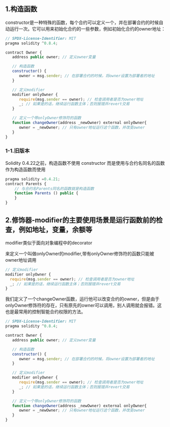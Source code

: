 ## 1.构造函数
constructor是一种特殊的函数，每个合约可以定义一个，并在部署合约的时候自动运行一次。它可以用来初始化合约的一些参数，例如初始化合约的owner地址：
```js
// SPDX-License-Identifier: MIT
pragma solidity ^0.8.4;

contract Owner {
   address public owner; // 定义owner变量

   // 构造函数
   constructor() {
      owner = msg.sender; // 在部署合约的时候，将owner设置为部署者的地址
   }

   // 定义modifier
   modifier onlyOwner {
      require(msg.sender == owner); // 检查调用者是否为owner地址
      _; // 如果是的话，继续运行函数主体；否则报错并revert交易
   }

   // 定义一个带onlyOwner修饰符的函数
   function changeOwner(address _newOwner) external onlyOwner{
      owner = _newOwner; // 只有owner地址运行这个函数，并改变owner
   }
}
```

### 1-1.旧版本
Solidity 0.4.22之前，构造函数不使用 constructor 而是使用与合约名同名的函数作为构造函数而使用
```js
pragma solidity =0.4.21;
contract Parents {
    // 与合约名Parents同名的函数就是构造函数
    function Parents () public {
    }
}
```

## 2.修饰器-modifier的主要使用场景是运行函数前的检查，例如地址，变量，余额等
modifier类似于面向对象编程中的decorator

来定义一个叫做onlyOwner的modifier,带有onlyOwner修饰符的函数只能被owner地址调用
```js
// 定义modifier
modifier onlyOwner {
  require(msg.sender == owner); // 检查调用者是否为owner地址
  _; // 如果是的话，继续运行函数主体；否则报错并revert交易
}
```

我们定义了一个changeOwner函数，运行他可以改变合约的owner，但是由于onlyOwner修饰符的存在，只有原先的owner可以调用，别人调用就会报错。这也是最常用的控制智能合约权限的方法。
```js
// SPDX-License-Identifier: MIT
pragma solidity ^0.8.4;

contract Owner {
   address public owner; // 定义owner变量

   // 构造函数
   constructor() {
      owner = msg.sender; // 在部署合约的时候，将owner设置为部署者的地址
   }

   // 定义modifier
   modifier onlyOwner {
      require(msg.sender == owner); // 检查调用者是否为owner地址
      _; // 如果是的话，继续运行函数主体；否则报错并revert交易
   }

   // 定义一个带onlyOwner修饰符的函数
   function changeOwner(address _newOwner) external onlyOwner{
      owner = _newOwner; // 只有owner地址运行这个函数，并改变owner
   }
}
```
